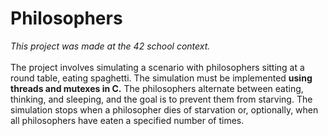 <h1> Philosophers </h1>

<i>This project was made at the 42 school context.</i><br>
<br>
The project involves simulating a scenario with philosophers sitting at a round table,
eating spaghetti. The simulation must be implemented <b>using threads and mutexes in C.</b>
The philosophers alternate between eating, thinking, and sleeping,
and the goal is to prevent them from starving.
The simulation stops when a philosopher dies of starvation or, optionally, when all philosophers have eaten a specified number of times.
